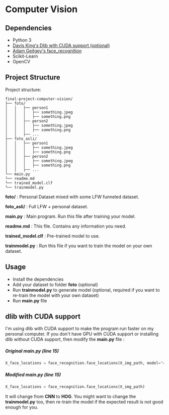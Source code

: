 # Computer Vision

## Dependencies

- Python 3
- [Davis King's Dlib with CUDA support (optional)](https://github.com/davisking/dlib)
- [Adam Geitgey's face_recognition](https://github.com/ageitgey/face_recognition)
- Scikit-Learn
- OpenCV

## Project Structure

Project structure:

```
final-project-computer-vision/
├── foto/
│   │   ├── person1
│   │   │   ├── something.jpeg
│   │   │   ├── something.png
│   │   ├── person2
│   │   │   ├── something.jpeg
│   │   │   ├── something.png
│   │   ├── ...
├── foto_asli/
│   │   ├── person1
│   │   │   ├── something.jpeg
│   │   │   ├── something.png
│   │   ├── person2
│   │   │   ├── something.jpeg
│   │   │   ├── something.png
│   │   ├── ...
└── main.py
└── readme.md
└── trained_model.clf
└── trainmodel.py
```

**foto/** : Personal Dataset mixed with some LFW funneled dataset.

**foto_asli/** : Full LFW + personal dataset.

**main.py** : Main program. Run this file after training your model.

**readme.md** : This file. Contains any information you need.

**trained_model.clf** : Pre-trained model to use.

**trainmodel.py** : Run this file if you want to train the model on your own dataset.

## Usage

- Install the dependencies
- Add your dataset to folder **foto** (optional)
- Run **trainmodel.py** to generate model (optional, required if you want to re-train the model with your own dataset)
- Run **main.py** file

## dlib with CUDA support

I'm using dlib with CUDA support to make the program run faster on my personal computer. If you don't have GPU with CUDA support or installing dlib without CUDA support, then modify the **main.py** file :

##### Original main.py (line 15)

```py
X_face_locations = face_recognition.face_locations(X_img_path, model="cnn")
```

##### Modified main.py (line 15)

```python
X_face_locations = face_recognition.face_locations(X_img_path)
```

It will change from **CNN** to **HOG**. You might want to change the **trainmodel.py** too, then re-train the model if the expected result is not good enough for you.